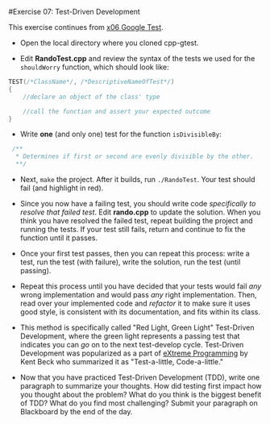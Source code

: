 #Exercise 07: Test-Driven Development

This exercise continues from [x06 Google Test](https://github.com/ChicoState/SoftwareEngineering/tree/master/x06-GTest).

* Open the local directory where you cloned cpp-gtest.

* Edit **RandoTest.cpp** and review the syntax of the tests we used for the `shouldWorry` function, which should look like:

```c++
TEST(/*ClassName*/, /*DescriptiveNameOfTest*/)
{
	//declare an object of the class' type

	//call the function and assert your expected outcome
}
```

* Write **one** (and only one) test for the function `isDivisibleBy`:

```c++
 /**     
  * Determines if first or second are evenly divisible by the other.     
  **/
```

* Next, `make` the project. After it builds, run `./RandoTest`. Your test should fail (and highlight in red).

* Since you now have a failing test, you should write code *specifically to resolve that failed test*. Edit **rando.cpp** to update the solution. When you think you have resolved the failed test, repeat building the project and running the tests. If your test still fails, return and continue to fix the function until it passes.

* Once your first test passes, then you can repeat this process: write a test, run the test (with failure), write the solution, run the test (until passing).

* Repeat this process until you have decided that your tests would fail *any* wrong implementation and would pass *any* right implementation. Then, read over your implemented code and *refactor* it to make sure it uses good style, is consistent with its documentation, and fits within its class.

* This method is specifically called "Red Light, Green Light" Test-Driven Development, where the green light represents a passing test that indicates you can *go* on to the next test-develop cycle. Test-Driven Development was popularized as a part of [eXtreme Programming](https://en.wikipedia.org/wiki/Extreme_programming) by Kent Beck who summarized it as "Test-a-little, Code-a-little."

* Now that you have practiced Test-Driven Development (TDD), write one paragraph to summarize your thoughts. How did testing first impact how you thought about the problem? What do you think is the biggest benefit of TDD? What do you find most challenging? Submit your paragraph on Blackboard by the end of the day.